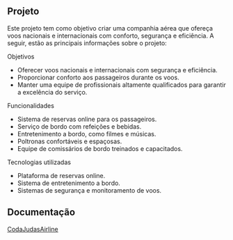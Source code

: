 ## Projeto

Este projeto tem como objetivo criar uma companhia aérea que ofereça voos nacionais e internacionais com conforto, segurança e eficiência. A seguir, estão as principais informações sobre o projeto:

Objetivos

- Oferecer voos nacionais e internacionais com segurança e eficiência.
- Proporcionar conforto aos passageiros durante os voos.
- Manter uma equipe de profissionais altamente qualificados para garantir a excelência do serviço.

Funcionalidades

- Sistema de reservas online para os passageiros.
- Serviço de bordo com refeições e bebidas.
- Entretenimento a bordo, como filmes e músicas.
- Poltronas confortáveis e espaçosas.
- Equipe de comissários de bordo treinados e capacitados.

Tecnologias utilizadas

- Plataforma de reservas online.
- Sistema de entretenimento a bordo.
- Sistemas de segurança e monitoramento de voos.

## Documentação

[CodaJudasAirline](https://coda.io/d/Judas-Airline_dgVN3q-HBvs/Figma_su6kI#_luYef)
